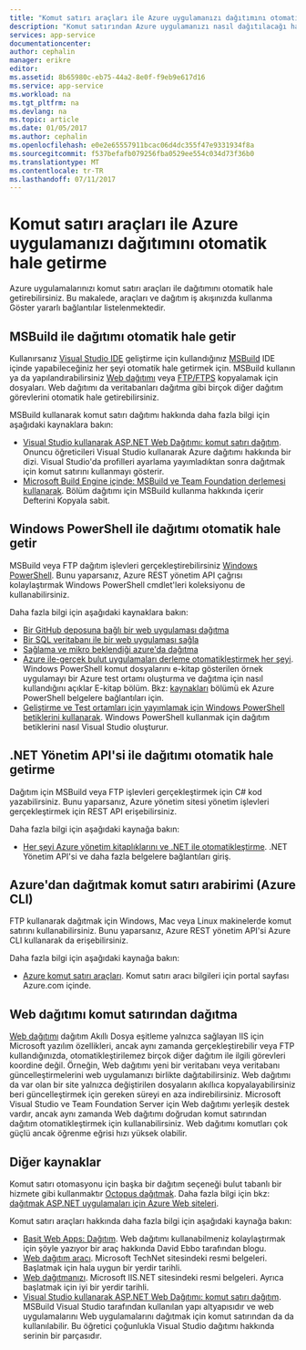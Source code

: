 ```yaml
---
title: "Komut satırı araçları ile Azure uygulamanızı dağıtımını otomatik hale getirme | Microsoft Docs"
description: "Komut satırından Azure uygulamanızı nasıl dağıtılacağı hakkında daha fazla bilgi Bul"
services: app-service
documentationcenter: 
author: cephalin
manager: erikre
editor: 
ms.assetid: 8b65980c-eb75-44a2-8e0f-f9eb9e617d16
ms.service: app-service
ms.workload: na
ms.tgt_pltfrm: na
ms.devlang: na
ms.topic: article
ms.date: 01/05/2017
ms.author: cephalin
ms.openlocfilehash: e0e2e65557911bcac06d4dc355f47e9331934f8a
ms.sourcegitcommit: f537befafb079256fba0529ee554c034d73f36b0
ms.translationtype: MT
ms.contentlocale: tr-TR
ms.lasthandoff: 07/11/2017
---
```

# <a name="automate-deployment-of-your-azure-app-with-command-line-tools"></a>Komut satırı araçları ile Azure uygulamanızı dağıtımını otomatik hale getirme
Azure uygulamalarınızı komut satırı araçları ile dağıtımını otomatik hale getirebilirsiniz. Bu makalede, araçları ve dağıtım iş akışınızda kullanma Göster yararlı bağlantılar listelenmektedir. 

## <a name="msbuild"></a>MSBuild ile dağıtımı otomatik hale getir
Kullanırsanız [Visual Studio IDE](#vs) geliştirme için kullandığınız [MSBuild](http://msbuildbook.com/) IDE içinde yapabileceğiniz her şeyi otomatik hale getirmek için. MSBuild kullanın ya da yapılandırabilirsiniz [Web dağıtımı](#webdeploy) veya [FTP/FTPS](#ftp) kopyalamak için dosyaları. Web dağıtımı da veritabanları dağıtma gibi birçok diğer dağıtım görevlerini otomatik hale getirebilirsiniz.

MSBuild kullanarak komut satırı dağıtımı hakkında daha fazla bilgi için aşağıdaki kaynaklara bakın:

* [Visual Studio kullanarak ASP.NET Web Dağıtımı: komut satırı dağıtım](http://www.asp.net/mvc/tutorials/deployment/visual-studio-web-deployment/command-line-deployment). Onuncu öğreticileri Visual Studio kullanarak Azure dağıtımı hakkında bir dizi. Visual Studio'da profilleri ayarlama yayımladıktan sonra dağıtmak için komut satırını kullanmayı gösterir.
* [Microsoft Build Engine içinde: MSBuild ve Team Foundation derlemesi kullanarak](http://msbuildbook.com/). Bölüm dağıtımı için MSBuild kullanma hakkında içerir Defterini Kopyala sabit.

## <a name="powershell"></a>Windows PowerShell ile dağıtımı otomatik hale getir
MSBuild veya FTP dağıtım işlevleri gerçekleştirebilirsiniz [Windows PowerShell](http://msdn.microsoft.com/library/dd835506.aspx). Bunu yaparsanız, Azure REST yönetim API çağrısı kolaylaştırmak Windows PowerShell cmdlet'leri koleksiyonu de kullanabilirsiniz.

Daha fazla bilgi için aşağıdaki kaynaklara bakın:

* [Bir GitHub deposuna bağlı bir web uygulaması dağıtma](app-service-web-arm-from-github-provision.md)
* [Bir SQL veritabanı ile bir web uygulaması sağla](app-service-web-arm-with-sql-database-provision.md)
* [Sağlama ve mikro beklendiği azure'da dağıtma](app-service-deploy-complex-application-predictably.md)
* [Azure ile-gerçek bulut uygulamaları derleme otomatikleştirmek her şeyi](http://asp.net/aspnet/overview/developing-apps-with-windows-azure/building-real-world-cloud-apps-with-windows-azure/automate-everything). Windows PowerShell komut dosyalarını e-kitap gösterilen örnek uygulamayı bir Azure test ortamı oluşturma ve dağıtma için nasıl kullandığını açıklar E-kitap bölüm. Bkz: [kaynakları](http://asp.net/aspnet/overview/developing-apps-with-windows-azure/building-real-world-cloud-apps-with-windows-azure/automate-everything#resources) bölümü ek Azure PowerShell belgelere bağlantıları için.
* [Geliştirme ve Test ortamları için yayımlamak için Windows PowerShell betiklerini kullanarak](../vs-azure-tools-publishing-using-powershell-scripts.md). Windows PowerShell kullanmak için dağıtım betiklerini nasıl Visual Studio oluşturur.

## <a name="api"></a>.NET Yönetim API'si ile dağıtımı otomatik hale getirme
Dağıtım için MSBuild veya FTP işlevleri gerçekleştirmek için C# kod yazabilirsiniz. Bunu yaparsanız, Azure yönetim sitesi yönetim işlevleri gerçekleştirmek için REST API erişebilirsiniz.

Daha fazla bilgi için aşağıdaki kaynağa bakın:

* [Her şeyi Azure yönetim kitaplıklarını ve .NET ile otomatikleştirme](http://www.hanselman.com/blog/PennyPinchingInTheCloudAutomatingEverythingWithTheWindowsAzureManagementLibrariesAndNET.aspx). .NET Yönetim API'si ve daha fazla belgelere bağlantıları giriş.

## <a name="cli"></a>Azure'dan dağıtmak komut satırı arabirimi (Azure CLI)
FTP kullanarak dağıtmak için Windows, Mac veya Linux makinelerde komut satırını kullanabilirsiniz. Bunu yaparsanız, Azure REST yönetim API'si Azure CLI kullanarak da erişebilirsiniz.

Daha fazla bilgi için aşağıdaki kaynağa bakın:

* [Azure komut satırı araçları](https://azure.microsoft.com/downloads/). Komut satırı aracı bilgileri için portal sayfası Azure.com içinde.

## <a name="webdeploy"></a>Web dağıtımı komut satırından dağıtma
[Web dağıtımı](http://www.iis.net/downloads/microsoft/web-deploy) dağıtım Akıllı Dosya eşitleme yalnızca sağlayan IIS için Microsoft yazılım özellikleri, ancak aynı zamanda gerçekleştirebilir veya FTP kullandığınızda, otomatikleştirilemez birçok diğer dağıtım ile ilgili görevleri koordine değil. Örneğin, Web dağıtımı yeni bir veritabanı veya veritabanı güncelleştirmelerini web uygulamanızı birlikte dağıtabilirsiniz. Web dağıtımı da var olan bir site yalnızca değiştirilen dosyaların akıllıca kopyalayabilirsiniz beri güncelleştirmek için gereken süreyi en aza indirebilirsiniz. Microsoft Visual Studio ve Team Foundation Server için Web dağıtımı yerleşik destek vardır, ancak aynı zamanda Web dağıtımı doğrudan komut satırından dağıtım otomatikleştirmek için kullanabilirsiniz. Web dağıtımı komutları çok güçlü ancak öğrenme eğrisi hızı yüksek olabilir.

## <a name="more-resources"></a>Diğer kaynaklar
Komut satırı otomasyonu için başka bir dağıtım seçeneği bulut tabanlı bir hizmete gibi kullanmaktır [Octopus dağıtmak](http://en.wikipedia.org/wiki/Octopus_Deploy). Daha fazla bilgi için bkz: [dağıtmak ASP.NET uygulamaları için Azure Web siteleri](https://octopusdeploy.com/blog/deploy-aspnet-applications-to-azure-websites).

Komut satırı araçları hakkında daha fazla bilgi için aşağıdaki kaynağa bakın:

* [Basit Web Apps: Dağıtım](https://azure.microsoft.com/blog/2014/07/28/simple-azure-websites-deployment/). Web dağıtımı kullanabilmeniz kolaylaştırmak için şöyle yazıyor bir araç hakkında David Ebbo tarafından blogu.
* [Web dağıtım aracı](http://technet.microsoft.com/library/dd568996). Microsoft TechNet sitesindeki resmi belgeleri. Başlatmak için hala uygun bir yerdir tarihli.
* [Web dağıtmanızı](http://www.iis.net/learn/publish/using-web-deploy). Microsoft IIS.NET sitesindeki resmi belgeleri. Ayrıca başlatmak için iyi bir yerdir tarihli.
* [Visual Studio kullanarak ASP.NET Web Dağıtımı: komut satırı dağıtım](http://www.asp.net/mvc/tutorials/deployment/visual-studio-web-deployment/command-line-deployment). MSBuild Visual Studio tarafından kullanılan yapı altyapısıdır ve web uygulamalarını Web uygulamalarını dağıtmak için komut satırından da da kullanılabilir. Bu öğretici çoğunlukla Visual Studio dağıtımı hakkında serinin bir parçasıdır.

